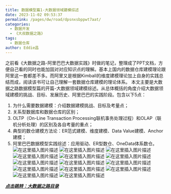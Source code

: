 ```yaml
---
title: 数据模型篇1-大数据领域建模综述
date: 2023-11-02 09:53:37
permalink: /pages/dw/road/dpsnxsbppwt7aat/
categories:
  - 数据开发
  - 《大叔数据之路》
tags:
  - 数据仓库
author: Eddie昌
---
```


之前看《大数据之路-阿里巴巴大数据实践》时做的笔记，整理成了PPT文档，方便自己看的同时也能加固对对应知识点的理解。基本上国内的数据仓库建模理论跟阿里这一套都差不多。而阿里又是根据Kimball的维度建模理论加上自身的实践总结而成，阅读该书可让自己理解一套数据仓库建模的理论体系。
    本文主要是大数据之路数据模型篇的开篇-大数据领域建模综述。从总体概括的角度介绍大数据领域建模的挑战、目标、发展历史、阿里巴巴的实践阶段。包含以下5点：
1. 为什么需要数据建模：介绍数据建模挑战、目标及考量点；
2. 关系型数据库和数据仓库的区别；
3. OLTP（On-Line Transaction Processing联机事务处理过程）和OLAP（联机分析处理）的区别及各自考量的重点；
4. 典型的数仓建模方法论：ER范式建模、维度建模、Data Value建模、Anchor建模；
5. 阿里巴巴数据模型实践综述：应用驱动、ER型数仓、OneData体系数仓。
![在这里插入图片描述](http://qny.eeeddieee.fun/pics/blog/dw/ali_road/20240713100452.png#pic_center)
![在这里插入图片描述](http://qny.eeeddieee.fun/pics/blog/dw/ali_road/20240713100540.png#pic_center)
![在这里插入图片描述](http://qny.eeeddieee.fun/pics/blog/dw/ali_road/20240713100608.png#pic_center)
![在这里插入图片描述](http://qny.eeeddieee.fun/pics/blog/dw/ali_road/20240713100634.png#pic_center)
![在这里插入图片描述](http://qny.eeeddieee.fun/pics/blog/dw/ali_road/20240713100656.png#pic_center)
![在这里插入图片描述](http://qny.eeeddieee.fun/pics/blog/dw/ali_road/20240713100716.png#pic_center)
![在这里插入图片描述](http://qny.eeeddieee.fun/pics/blog/dw/ali_road/20240713100739.png#pic_center)
![在这里插入图片描述](http://qny.eeeddieee.fun/pics/blog/dw/ali_road/20240713100757.png#pic_center)
![在这里插入图片描述](http://qny.eeeddieee.fun/pics/blog/dw/ali_road/20240713100816.png#pic_center)
![在这里插入图片描述](http://qny.eeeddieee.fun/pics/blog/dw/ali_road/20240713100835.png#pic_center)
![在这里插入图片描述](http://qny.eeeddieee.fun/pics/blog/dw/ali_road/20240713100852.png#pic_center)
![在这里插入图片描述](http://qny.eeeddieee.fun/pics/blog/dw/ali_road/20240713100908.png#pic_center)
![在这里插入图片描述](http://qny.eeeddieee.fun/pics/blog/dw/ali_road/20240713100925.png#pic_center)
![在这里插入图片描述](http://qny.eeeddieee.fun/pics/blog/dw/ali_road/20240713100942.png#pic_center)


***[点击跳转：大数据之路目录](../02.《阿里巴巴大数据之路》/00.大数据之路目录.md)<br/>***